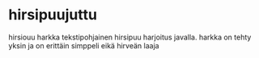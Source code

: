 # hirsipuujuttu
hirsiouu harkka
tekstipohjainen hirsipuu harjoitus javalla.
harkka on tehty yksin ja on erittäin simppeli eikä hirveän laaja
